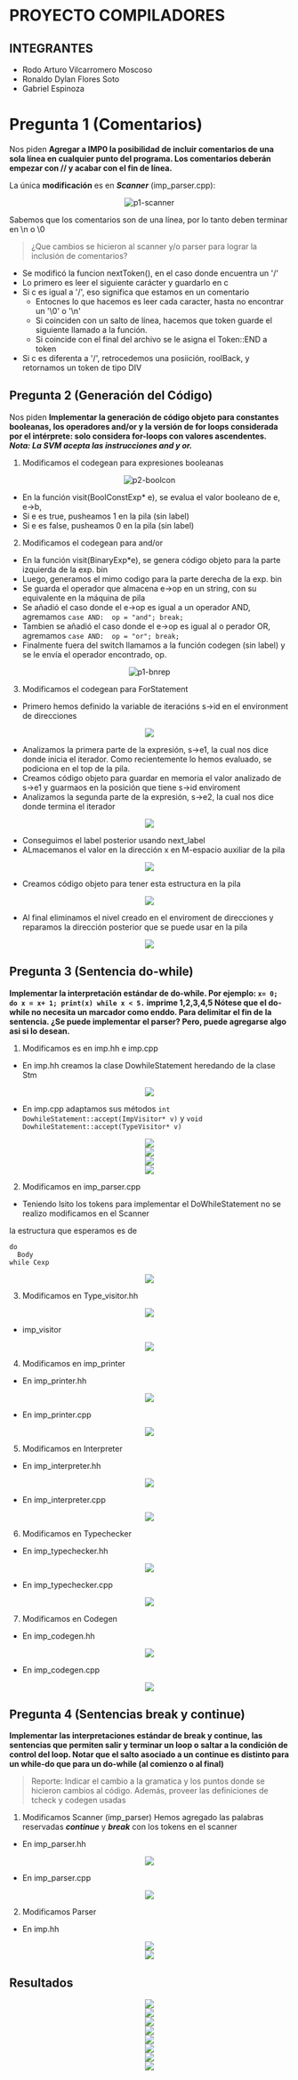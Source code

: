 # PROYECTO COMPILADORES

## INTEGRANTES
- Rodo Arturo Vilcarromero Moscoso
- Ronaldo Dylan Flores Soto
- Gabriel Espinoza

# Pregunta 1 (Comentarios)

Nos piden **Agregar a IMP0 la posibilidad de incluir comentarios de una sola línea en cualquier punto del programa. Los comentarios deberán empezar con // y acabar con el fin de línea.**

La única **modificación** es en ***Scanner*** (imp_parser.cpp):
<center><img src="./imagenes/pregunta1_scanner.png" alt="p1-scanner"></center>

Sabemos que los comentarios son de una línea, por lo tanto deben terminar en \n o \0

> ¿Que cambios se hicieron al scanner y/o parser para lograr la inclusión de comentarios?
- Se modificó la funcion nextToken(), en el caso donde encuentra un '/'
- Lo primero es leer el siguiente carácter y guardarlo en c
- Si c es igual a '/', eso significa que estamos en un comentario
  - Entocnes lo que hacemos es leer cada caracter, hasta no encontrar un '\0' o '\n'
  - Si coinciden con un salto de línea, hacemos que token guarde el siguiente llamado a la función.
  - Si coincide con el final del archivo se le asigna el Token::END a token 
- Si c es diferenta a '/', retrocedemos una posiición, roolBack, y retornamos un token de tipo DIV

## Pregunta 2 (Generación del Código)

Nos piden **Implementar la generación de código objeto para constantes booleanas, los operadores and/or y la versión de for loops considerada por el intérprete: solo considera for-loops con valores ascendentes.**
***Nota: La SVM acepta las instrucciones and y or.***

1. Modificamos el codegean para expresiones booleanas

<center><img src="./imagenes/pregunta2_BoolConstExp.png" alt="p2-boolcon"></center>

- En la función visit(BoolConstExp* e), se evalua el valor booleano de e, e->b, 
- Si e es true, pusheamos 1 en la pila (sin label)
- Si e es false, pusheamos 0 en la pila (sin label)

2. Modificamos el codegean para and/or

- En la función visit(BinaryExp*e), se genera código objeto para la parte izquierda de la exp. bin
- Luego, generamos el mimo codigo para la parte derecha de la exp. bin
- Se guarda el operador que almacena e->op en un string, con su equivalente en la máquina de pila 
- Se añadió el caso donde el e->op es igual a un operador AND, agremamos `case AND:  op = "and"; break;` 
- Tambien se añadió el caso donde el e->op es igual al o    perador OR, agremamos `case AND:  op = "or"; break;`
- Finalmente fuera del switch llamamos a la función codegen (sin label) y se le envía el operador encontrado, op.

<center><img src="./imagenes/pregunta2_BinaryExp.png" alt="p1-bnrep"></center>

3. Modificamos el codegean para ForStatement
- Primero hemos definido la variable de iteracións s->id en el environment de direcciones

<center><img src="./imagenes/pregunta2_ForStatement.png" ald="pr-fstmt" ></center>

- Analizamos la primera parte de la expresión, s->e1, la cual nos dice donde inicia el iterador. Como recientemente lo hemos evaluado, se podiciona en el top de la pila.
- Creamos código objeto para guardar en memoria el valor analizado de s->e1 y guarmaos en la posición que tiene s->id enviroment
- Analizamos la segunda parte de la expresión, s->e2, la cual nos dice donde termina el iterador

<center><img src="./imagenes/pregunta2_ForStatementp2.png" ald="pr-fstmt" ></center>

- Conseguimos el label posterior usando next_label
- ALmacemanos el valor en la dirección x en M-espacio auxiliar de la pila 

<center><img src="./imagenes/pregunta2_ForStatementp3.png" ald="pr-fstmt" ></center>

- Creamos código objeto para tener esta estructura en la pila

<center><img src="./imagenes/pregunta2_ForStatementp4.png" ald="pr-fstmt" ></center>


- Al final eliminamos el nivel creado en el enviroment de direcciones y reparamos la dirección posterior que se puede usar en la pila

<center><img src="./imagenes/pregunta2_ForStatementp5.png" ald="pr-fstmt" ></center>


## Pregunta 3 (Sentencia do-while)

**Implementar la interpretación estándar de do-while. Por ejemplo: `x= 0; do x = x+ 1; print(x) while x < 5.` imprime 1,2,3,4,5 Nótese que el do-while no necesita un marcador como enddo. Para delimitar el fin de la sentencia. ¿Se puede implementar el parser? Pero, puede agregarse algo asi si lo desean.**

1. Modificamos es en imp.hh e imp.cpp
- En imp.hh creamos la clase DowhileStatement heredando de la clase Stm 
<center><img src="./imagenes/pregunta3_DoWhileStatement.png" ald="pr-fstmt" ></center>

- En imp.cpp adaptamos sus métodos `int DowhileStatement::accept(ImpVisitor* v)` y `void DowhileStatement::accept(TypeVisitor* v)`

<center><img src="./imagenes/pregunta3_DoWhileStatementp2.png" ald="pr-fstmt" ></center>

<center><img src="./imagenes/pregunta3_DoWhileStatementp2_2.png" ald="pr-fstmt" ></center>

<center><img src="./imagenes/pregunta3_DoWhileStatementp2_3.png" ald="pr-fstmt" ></center>

<center><img src="./imagenes/pregunta3_DoWhileStatementp2_4.png" ald="pr-fstmt" ></center>

2. Modificamos en imp_parser.cpp 
- Teniendo lsito los tokens para implementar el DoWhileStatement no se realizo modificamos en el Scanner

la estructura que esperamos es de 
```
do
  Body
while Cexp
```
<center><img src="./imagenes/pregunta3_DoWhileStatementp3.png" ald="pr-fstmt" ></center>

3. Modificamos en Type_visitor.hh
<center><img src="./imagenes/pregunta3_DoWhileStatementp4.png" ald="pr-fstmt" ></center>

- imp_visitor
<center><img src="./imagenes/pregunta3_DoWhileStatementp4_2.png" ald="pr-fstmt" ></center>

4. Modificamos en imp_printer

- En imp_printer.hh
<center><img src="./imagenes/pregunta3_DoWhileStatementp5.png" ald="pr-fstmt" ></center>

- En imp_printer.cpp
<center><img src="./imagenes/pregunta3_DoWhileStatementp5_2.png" ald="pr-fstmt" ></center>

5. Modificamos en Interpreter

- En imp_interpreter.hh
<center><img src="./imagenes/pregunta3_DoWhileStatementp6.png" ald="pr-fstmt" ></center>

- En imp_interpreter.cpp
<center><img src="./imagenes/pregunta3_DoWhileStatementp6_2.png" ald="pr-fstmt" ></center>

6. Modificamos en Typechecker

- En imp_typechecker.hh

<center><img src="./imagenes/pregunta3_DoWhileStatementp7.png" ald="pr-fstmt" ></center>

- En imp_typechecker.cpp 
<center><img src="./imagenes/pregunta3_DoWhileStatementp7_2.png" ald="pr-fstmt" ></center>

7. Modificamos en Codegen

- En imp_codegen.hh
<center><img src="./imagenes/pregunta3_DoWhileStatementp8.png" ald="pr-fstmt" ></center>

- En imp_codegen.cpp
<center><img src="./imagenes/pregunta3_DoWhileStatementp8_2.png" ald="pr-fstmt" ></center>


## Pregunta 4 (Sentencias break y continue)

**Implementar las interpretaciones estándar de break y continue, las sentencias que permiten salir y terminar un loop o saltar a la condición de control del loop. Notar que el salto asociado a un continue es distinto para un while-do que para un do-while (al comienzo o al final)**

> Reporte: Indicar el cambio a la gramatica y los puntos donde se hicieron cambios al código. Además, proveer las definiciones de tcheck y codegen usadas


1. Modificamos Scanner (imp_parser)
Hemos agregado las palabras reservadas ***continue*** y ***break*** con los tokens en el scanner

- En imp_parser.hh
<center><img src="./imagenes/pregunta4_Scanner.png" ald="pr-fstmt" ></center>

- En imp_parser.cpp
<center><img src="./imagenes/pregunta4_Scanner_2.png" ald="pr-fstmt" ></center>

2. Modificamos Parser

- En imp.hh

<center><img src="./imagenes/pregunta4_LoopSkipStatement.png" ald="pr-fstmt" ></center>

<center><img src="./imagenes/pregunta4_LoopSkipStatement_2.png" ald="pr-fstmt" ></center>

## Resultados

<center><img src="./resultadosP/WhatsApp Image 2023-11-27 at 10.17.30 AM.jpeg" ald="pruebitas" ></center>
<center><img src="./resultadosP/WhatsApp Image 2023-11-27 at 10.17.58 AM.jpeg" ald="pruebitas" ></center>
<center><img src="./resultadosP/WhatsApp Image 2023-11-27 at 10.22.04 AM.jpeg" ald="pruebitas" ></center>
<center><img src="./resultadosP/WhatsApp Image 2023-11-27 at 10.22.59 AM.jpeg" ald="pruebitas" ></center>
<center><img src="./resultadosP/WhatsApp Image 2023-11-27 at 10.23.22 AM.jpeg" ald="pruebitas" ></center>
<center><img src="./resultadosP/WhatsApp Image 2023-11-27 at 10.26.23 AM.jpeg" ald="pruebitas" ></center>
<center><img src="./resultadosP/WhatsApp Image 2023-11-27 at 10.26.50 AM.jpeg" ald="pruebitas" ></center>
<center><img src="./resultadosP/WhatsApp Image 2023-11-27 at 10.29.14 AM.jpeg" ald="pruebitas" ></center>



